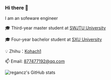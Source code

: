 ### Hi there 👋
I am an sofeware engineer

🎓 Third-year master student at [SWJTU University](https://www.swjtu.edu.cn/)

🎓 Four-year bachelor student at [SXU University](https://www.sxu.edu.cn/)

💡 Zhihu：[Kohach1](https://www.zhihu.com/people/cjocean)

📫 Email: 877477192@qq.com
  
<!-- ![regancz's GitHub stats](https://github-readme-stats.vercel.app/api/top-langs/?username=regancz&layout=compact&theme=dracula&border_radius=10&hide_border=1&card_width=295) -->
![regancz's GitHub stats](https://github-readme-stats.vercel.app/api?username=regancz&show_icons=true&theme=dracula&border_radius=10&hide_border=1)

<!--
**regancz/regancz** is a ✨ _special_ ✨ repository because its `README.md` (this file) appears on your GitHub profile.

Here are some ideas to get you started:

- 🔭 I’m currently working on ...
- 🌱 I’m currently learning ...
- 👯 I’m looking to collaborate on ...
- 🤔 I’m looking for help with ...
- 💬 Ask me about ...
- 📫 How to reach me: ...
- 😄 Pronouns: ...
- ⚡ Fun fact: ...
-->
